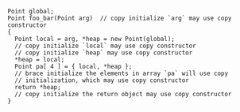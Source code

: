     Point global;
    Point foo_bar(Point arg)  // copy initialize `arg` may use copy constructor
    {
      Point local = arg, *heap = new Point(global);
      // copy initialize `local` may use copy constructor
      // copy initialize `heap` may use copy constructor
      *heap = local;
      Point pa[ 4 ] = { local, *heap };
      // brace initialize the elements in array `pa` will use copy
      // initialization, which may use copy constructor
      return *heap;
      // copy initialize the return object may use copy constructor
    }

